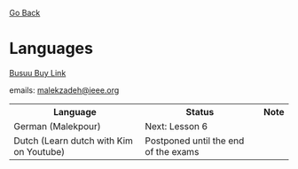 [Go Back](https://github.com/arm-on/plan/blob/main/README.md)

# Languages

‌[Busuu Buy Link](https://license-market.ir/product/Busuu)

emails: malekzadeh@ieee.org

<table style="width:100%">
  <tr>
    <th>Language</th>
    <th>Status</th>
    <th>Note</th>
  </tr>
  <tr>
    <td>German (Malekpour)</td>
    <td>Next: Lesson 6</td>
    <td></td>
  </tr>
  <tr>
    <td>Dutch (Learn dutch with Kim on Youtube)</td>
    <td>Postponed until the end of the exams</td>
    <td></td>
  </tr>
</table>
